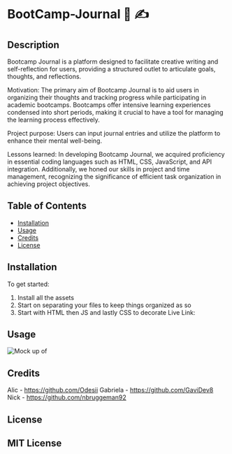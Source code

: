# BootCamp-Journal 📓 ✍️

## Description 
Bootcamp Journal is a platform designed to facilitate creative writing and self-reflection for users, providing a structured outlet to articulate goals, thoughts, and reflections. 

Motivation: The primary aim of Bootcamp Journal is to aid users in organizing their thoughts and tracking progress while participating in academic bootcamps. Bootcamps offer intensive learning experiences condensed into short periods, making it crucial to have a tool for managing the learning process effectively.

Project purpose: Users can input journal entries and utilize the platform to enhance their mental well-being.

Lessons learned: In developing Bootcamp Journal, we acquired proficiency in essential coding languages such as HTML, CSS, JavaScript, and API integration. Additionally, we honed our skills in project and time management, recognizing the significance of efficient task organization in achieving project objectives.

## Table of Contents
- [Installation](#installation)
- [Usage](#usage)
- [Credits](#credits)
- [License](#license)

## Installation
To get started:

1. Install all the assets
2. Start on separating your files to keep things organized as so
3. Start with HTML then JS and lastly CSS to decorate
Live Link:

## Usage
![Mock up of ]()

## Credits 
Alic - https://github.com/Odesii
Gabriela - https://github.com/GaviDev8
Nick - https://github.com/nbruggeman92

## License 
MIT License
---
